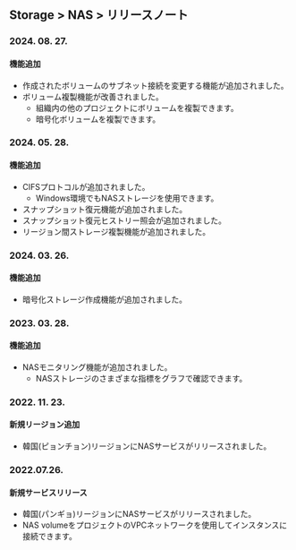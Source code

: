 ## Storage > NAS > リリースノート

### 2024. 08. 27.

#### 機能追加

* 作成されたボリュームのサブネット接続を変更する機能が追加されました。
* ボリューム複製機能が改善されました。
    * 組織内の他のプロジェクトにボリュームを複製できます。
    * 暗号化ボリュームを複製できます。

### 2024. 05. 28. 

#### 機能追加
* CIFSプロトコルが追加されました。
    * Windows環境でもNASストレージを使用できます。
* スナップショット復元機能が追加されました。
* スナップショット復元ヒストリー照会が追加されました。
* リージョン間ストレージ複製機能が追加されました。

### 2024. 03. 26.

#### 機能追加

* 暗号化ストレージ作成機能が追加されました。

### 2023. 03. 28.

#### 機能追加

* NASモニタリング機能が追加されました。
    * NASストレージのさまざまな指標をグラフで確認できます。

### 2022. 11. 23.

#### 新規リージョン追加

* 韓国(ピョンチョン)リージョンにNASサービスがリリースされました。

### 2022.07.26.

#### 新規サービスリリース

* 韓国(パンギョ)リージョンにNASサービスがリリースされました。
* NAS volumeをプロジェクトのVPCネットワークを使用してインスタンスに接続できます。
